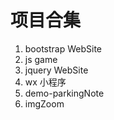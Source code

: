 # 项目合集 #
1. bootstrap WebSite
2. js game
3. jquery WebSite
4. wx 小程序
5. demo-parkingNote
6. imgZoom

